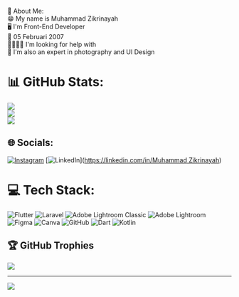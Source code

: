 💫 About Me: <br>
😁 My name is Muhammad Zikrinayah<br>🖥 I'm Front-End Developer<br>🎂 05 Februari 2007<br>🫱🏻‍🫲🏻 I'm looking for help with<br>📸 I'm also an expert in photography and UI Design

# 📊 GitHub Stats:
![](https://github-readme-stats.vercel.app/api?username=Zikri9106&theme=one_dark_pro&hide_border=false&include_all_commits=true&count_private=false)<br/>
![](https://github-readme-streak-stats.herokuapp.com/?user=Zikri9106&theme=one_dark_pro&hide_border=false)<br/>
![](https://github-readme-stats.vercel.app/api/top-langs/?username=Zikri9106&theme=one_dark_pro&hide_border=false&include_all_commits=true&count_private=false&layout=compact)

## 🌐 Socials:
[![Instagram](https://img.shields.io/badge/Instagram-%23E4405F.svg?logo=Instagram&logoColor=white)](https://instagram.com/z1ykx_) [![LinkedIn](https://img.shields.io/badge/LinkedIn-%230077B5.svg?logo=linkedin&logoColor=white)]([https://linkedin.com/in/Muhammad Zikrinayah](https://www.linkedin.com/in/muhammad-zikrinayah-746106324/)) 

# 💻 Tech Stack:
![Flutter](https://img.shields.io/badge/Flutter-%2302569B.svg?style=for-the-badge&logo=Flutter&logoColor=white) ![Laravel](https://img.shields.io/badge/laravel-%23FF2D20.svg?style=for-the-badge&logo=laravel&logoColor=white) ![Adobe Lightroom Classic](https://img.shields.io/badge/Adobe%20Lightroom%20Classic-31A8FF.svg?style=for-the-badge&logo=Adobe%20Lightroom%20Classic&logoColor=white) ![Adobe Lightroom](https://img.shields.io/badge/Adobe%20Lightroom-31A8FF.svg?style=for-the-badge&logo=Adobe%20Lightroom&logoColor=white) ![Figma](https://img.shields.io/badge/figma-%23F24E1E.svg?style=for-the-badge&logo=figma&logoColor=white) ![Canva](https://img.shields.io/badge/Canva-%2300C4CC.svg?style=for-the-badge&logo=Canva&logoColor=white) ![GitHub](https://img.shields.io/badge/github-%23121011.svg?style=for-the-badge&logo=github&logoColor=white) ![Dart](https://img.shields.io/badge/dart-%230175C2.svg?style=for-the-badge&logo=dart&logoColor=white) ![Kotlin](https://img.shields.io/badge/kotlin-%230175C2.svg?style=for-the-badge&logo=kotlin&logoColor=white)

## 🏆 GitHub Trophies
![](https://github-profile-trophy.vercel.app/?username=Zikri9106&theme=one_dark_pro&no-frame=false&no-bg=false&margin-w=4)

---
[![](https://visitcount.itsvg.in/api?id=Zikri9106&icon=5&color=13)](https://visitcount.itsvg.in)
